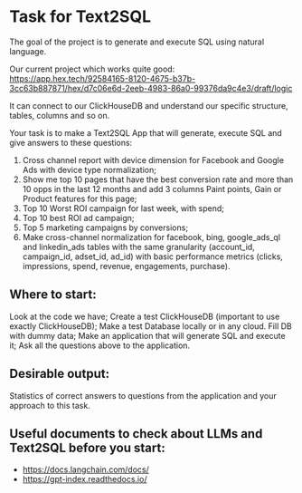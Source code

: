 # Task for Text2SQL
The goal of the project is to generate and execute SQL using natural language. 

Our current project which works quite good:
https://app.hex.tech/92584165-8120-4675-b37b-3cc63b887871/hex/d7c06e6d-2eeb-4983-86a0-99376da9c4e3/draft/logic

It can connect to our ClickHouseDB and understand our specific structure, tables, columns and so on. 

Your task is to make a Text2SQL App that will generate, execute SQL and give answers to these questions:
1. Cross channel report with device dimension for Facebook and Google Ads with device type normalization;
2. Show me top 10 pages that have the best conversion rate and more than 10 opps in the last 12 months and add 3 columns Paint points, Gain or Product features for this page;
3. Top 10 Worst ROI campaign for last week, with spend;
4. Top 10 best ROI ad campaign;
5. Top 5 marketing campaigns by conversions;
6. Make cross-channel normalization for facebook, bing, google_ads_ql and linkedin_ads tables with the same granularity (account_id, campaign_id, adset_id, ad_id) with basic performance metrics (clicks, impressions, spend, revenue, engagements, purchase).

## Where to start: 
Look at the code we have;
Create a test ClickHouseDB (important to use exactly ClickHouseDB);
Make a test Database locally or in any cloud. 
Fill DB with dummy data;
Make an application that will generate SQL and execute it;
Ask all the questions above to the application. 

## Desirable output: 
Statistics of correct answers to questions from the application and your approach to this task.

## Useful documents to check about LLMs and Text2SQL before you start: 

- https://docs.langchain.com/docs/
- https://gpt-index.readthedocs.io/
